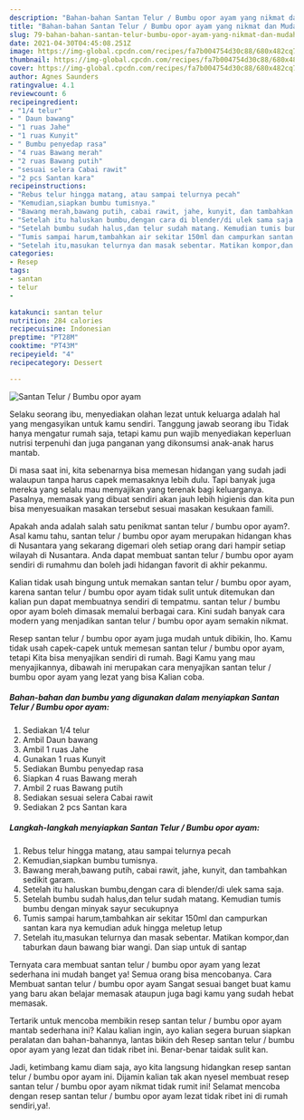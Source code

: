 ```yaml
---
description: "Bahan-bahan Santan Telur / Bumbu opor ayam yang nikmat dan Mudah Dibuat"
title: "Bahan-bahan Santan Telur / Bumbu opor ayam yang nikmat dan Mudah Dibuat"
slug: 79-bahan-bahan-santan-telur-bumbu-opor-ayam-yang-nikmat-dan-mudah-dibuat
date: 2021-04-30T04:45:08.251Z
image: https://img-global.cpcdn.com/recipes/fa7b004754d30c88/680x482cq70/santan-telur-bumbu-opor-ayam-foto-resep-utama.jpg
thumbnail: https://img-global.cpcdn.com/recipes/fa7b004754d30c88/680x482cq70/santan-telur-bumbu-opor-ayam-foto-resep-utama.jpg
cover: https://img-global.cpcdn.com/recipes/fa7b004754d30c88/680x482cq70/santan-telur-bumbu-opor-ayam-foto-resep-utama.jpg
author: Agnes Saunders
ratingvalue: 4.1
reviewcount: 6
recipeingredient:
- "1/4 telur"
- " Daun bawang"
- "1 ruas Jahe"
- "1 ruas Kunyit"
- " Bumbu penyedap rasa"
- "4 ruas Bawang merah"
- "2 ruas Bawang putih"
- "sesuai selera Cabai rawit"
- "2 pcs Santan kara"
recipeinstructions:
- "Rebus telur hingga matang, atau sampai telurnya pecah"
- "Kemudian,siapkan bumbu tumisnya."
- "Bawang merah,bawang putih, cabai rawit, jahe, kunyit, dan tambahkan sedikit garam."
- "Setelah itu haluskan bumbu,dengan cara di blender/di ulek sama saja."
- "Setelah bumbu sudah halus,dan telur sudah matang. Kemudian tumis bumbu dengan minyak sayur secukupnya"
- "Tumis sampai harum,tambahkan air sekitar 150ml dan campurkan santan kara nya kemudian aduk hingga meletup letup"
- "Setelah itu,masukan telurnya dan masak sebentar. Matikan kompor,dan taburkan daun bawang biar wangi. Dan siap untuk di santap"
categories:
- Resep
tags:
- santan
- telur
- 

katakunci: santan telur  
nutrition: 284 calories
recipecuisine: Indonesian
preptime: "PT28M"
cooktime: "PT43M"
recipeyield: "4"
recipecategory: Dessert

---
```



![Santan Telur / Bumbu opor ayam](https://img-global.cpcdn.com/recipes/fa7b004754d30c88/680x482cq70/santan-telur-bumbu-opor-ayam-foto-resep-utama.jpg)

Selaku seorang ibu, menyediakan olahan lezat untuk keluarga adalah hal yang mengasyikan untuk kamu sendiri. Tanggung jawab seorang ibu Tidak hanya mengatur rumah saja, tetapi kamu pun wajib menyediakan keperluan nutrisi terpenuhi dan juga panganan yang dikonsumsi anak-anak harus mantab.

Di masa  saat ini, kita sebenarnya bisa memesan hidangan yang sudah jadi walaupun tanpa harus capek memasaknya lebih dulu. Tapi banyak juga mereka yang selalu mau menyajikan yang terenak bagi keluarganya. Pasalnya, memasak yang dibuat sendiri akan jauh lebih higienis dan kita pun bisa menyesuaikan masakan tersebut sesuai masakan kesukaan famili. 



Apakah anda adalah salah satu penikmat santan telur / bumbu opor ayam?. Asal kamu tahu, santan telur / bumbu opor ayam merupakan hidangan khas di Nusantara yang sekarang digemari oleh setiap orang dari hampir setiap wilayah di Nusantara. Anda dapat membuat santan telur / bumbu opor ayam sendiri di rumahmu dan boleh jadi hidangan favorit di akhir pekanmu.

Kalian tidak usah bingung untuk memakan santan telur / bumbu opor ayam, karena santan telur / bumbu opor ayam tidak sulit untuk ditemukan dan kalian pun dapat membuatnya sendiri di tempatmu. santan telur / bumbu opor ayam boleh dimasak memalui berbagai cara. Kini sudah banyak cara modern yang menjadikan santan telur / bumbu opor ayam semakin nikmat.

Resep santan telur / bumbu opor ayam juga mudah untuk dibikin, lho. Kamu tidak usah capek-capek untuk memesan santan telur / bumbu opor ayam, tetapi Kita bisa menyajikan sendiri di rumah. Bagi Kamu yang mau menyajikannya, dibawah ini merupakan cara menyajikan santan telur / bumbu opor ayam yang lezat yang bisa Kalian coba.

<!--inarticleads1-->

##### Bahan-bahan dan bumbu yang digunakan dalam menyiapkan Santan Telur / Bumbu opor ayam:

1. Sediakan 1/4 telur
1. Ambil  Daun bawang
1. Ambil 1 ruas Jahe
1. Gunakan 1 ruas Kunyit
1. Sediakan  Bumbu penyedap rasa
1. Siapkan 4 ruas Bawang merah
1. Ambil 2 ruas Bawang putih
1. Sediakan sesuai selera Cabai rawit
1. Sediakan 2 pcs Santan kara




<!--inarticleads2-->

##### Langkah-langkah menyiapkan Santan Telur / Bumbu opor ayam:

1. Rebus telur hingga matang, atau sampai telurnya pecah
1. Kemudian,siapkan bumbu tumisnya.
1. Bawang merah,bawang putih, cabai rawit, jahe, kunyit, dan tambahkan sedikit garam.
1. Setelah itu haluskan bumbu,dengan cara di blender/di ulek sama saja.
1. Setelah bumbu sudah halus,dan telur sudah matang. Kemudian tumis bumbu dengan minyak sayur secukupnya
1. Tumis sampai harum,tambahkan air sekitar 150ml dan campurkan santan kara nya kemudian aduk hingga meletup letup
1. Setelah itu,masukan telurnya dan masak sebentar. Matikan kompor,dan taburkan daun bawang biar wangi. Dan siap untuk di santap




Ternyata cara membuat santan telur / bumbu opor ayam yang lezat sederhana ini mudah banget ya! Semua orang bisa mencobanya. Cara Membuat santan telur / bumbu opor ayam Sangat sesuai banget buat kamu yang baru akan belajar memasak ataupun juga bagi kamu yang sudah hebat memasak.

Tertarik untuk mencoba membikin resep santan telur / bumbu opor ayam mantab sederhana ini? Kalau kalian ingin, ayo kalian segera buruan siapkan peralatan dan bahan-bahannya, lantas bikin deh Resep santan telur / bumbu opor ayam yang lezat dan tidak ribet ini. Benar-benar taidak sulit kan. 

Jadi, ketimbang kamu diam saja, ayo kita langsung hidangkan resep santan telur / bumbu opor ayam ini. Dijamin kalian tak akan nyesel membuat resep santan telur / bumbu opor ayam nikmat tidak rumit ini! Selamat mencoba dengan resep santan telur / bumbu opor ayam lezat tidak ribet ini di rumah sendiri,ya!.


